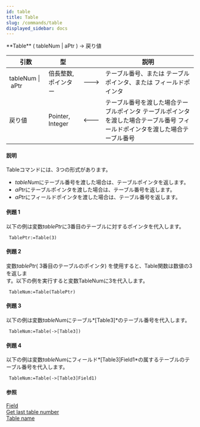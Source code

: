 ```yaml
---
id: table
title: Table
slug: /commands/table
displayed_sidebar: docs
---
```


<!--REF #_command_.Table.Syntax-->**Table** ( tableNum | aPtr ) -> 戻り値<!-- END REF-->
<!--REF #_command_.Table.Params-->
| 引数 | 型 |  | 説明 |
| --- | --- | --- | --- |
| tableNum &#124; aPtr | 倍長整数, ポインター | &#x1F852; | テーブル番号、または テーブルポインタ、または フィールドポインタ |
| 戻り値 | Pointer, Integer | &#x1F850; | テーブル番号を渡した場合テーブルポインタ テーブルポインタを渡した場合テーブル番号 フィールドポインタを渡した場合テーブル番号 |

<!-- END REF-->

#### 説明 

<!--REF #_command_.Table.Summary-->Tableコマンドには、3つの形式があります。<!-- END REF-->

* *tableNum*にテーブル番号を渡した場合は、テーブルポインタを返します。
* *aPtr*にテーブルポインタを渡した場合は、テーブル番号を返します。
* *aPtr*にフィールドポインタを渡した場合は、テーブル番号を返します。

#### 例題 1 

以下の例は変数*tablePtr*に3番目のテーブルに対するポインタを代入します。

```4d
 TablePtr:=Table(3)
```

#### 例題 2 

変数*tablePtr*( 3番目のテーブルのポインタ) を使用すると、Table関数は数値の3を返しま  
す。以下の例を実行すると変数TableNumに3を代入します。

```4d
 TableNum:=Table(TablePtr)
```

#### 例題 3 

以下の例は変数*tableNum*にテーブル*\[Table3\]*のテーブル番号を代入します。

```4d
 TableNum:=Table(->[Table3])
```

#### 例題 4 

以下の例は変数*tableNum*にフィールド*\[Table3\]Field1*の属するテーブルのテーブル番号を代入します。

```4d
 TableNum:=Table(->[Table3]Field1)
```

#### 参照 

[Field](field.md)  
[Get last table number](get-last-table-number.md)  
[Table name](table-name.md)  